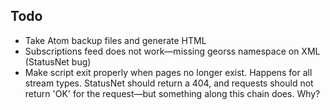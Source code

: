 Todo
----

 * Take Atom backup files and generate HTML
 * Subscriptions feed does not work—missing georss namespace on XML (StatusNet bug)
 * Make script exit properly when pages no longer exist. Happens for all stream types. StatusNet should return a 404, and requests should not return 'OK' for the request—but something along this chain does. Why?
